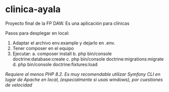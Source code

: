 # clinica-ayala
Proyecto final de la FP DAW. Es una aplicación para clínicas

Pasos para desplegar en local:
1. Adaptar el archivo env.example y dejarlo en .env. 
2. Tener composer en el equipo
3. Ejecutar:
  a. composer install
  b. php bin/console doctrine:database:create
  c. php bin/console doctrine:migrations:migrate
  d. php bin/console doctrine:fixtures:load

*Requiere al menos PHP 8.2.*
*Es muy recomendable utilizar Symfony CLI en lugar de Apache en local, (especialmente si usas windows), por cuestiones de velocidad*